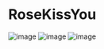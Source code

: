 # RoseKissYou
 ![image](http://rosekissyou.cn3v.net/var/UC1.jpg)
  ![image](http://rosekissyou.cn3v.net/var/UC1.jpg)
   ![image](http://rosekissyou.cn3v.net/var/UC1.jpg)
 
 

